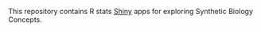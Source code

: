 This repository contains R stats [Shiny](http://www.rstudio.com/shiny/) apps for exploring Synthetic Biology Concepts.
